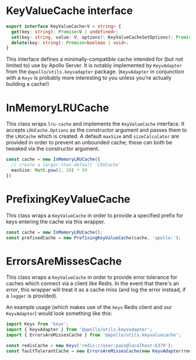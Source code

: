 # KeyValueCache interface

```ts
export interface KeyValueCache<V = string> {
  get(key: string): Promise<V | undefined>;
  set(key: string, value: V, options?: KeyValueCacheSetOptions): Promise<void>;
  delete(key: string): Promise<boolean | void>;
}
```

This interface defines a minimally-compatible cache intended for (but not limited to) use by Apollo Server. It is notably implemented by `KeyvAdapter` from the `@apollo/utils.keyvadapter` package. (`KeyvAdapter` in conjunction with a `Keyv` is probably more interesting to you unless you're actually building a cache!)

# InMemoryLRUCache

This class wraps `lru-cache` and implements the `KeyValueCache` interface. It accepts `LRUCache.Options` as the constructor argument and passes them to the `LRUCache` which is created. A default `maxSize` and `sizeCalculator` are provided in order to prevent an unbounded cache; these can both be tweaked via the constructor argument.

```ts
const cache = new InMemoryLRUCache({
  // create a larger-than-default `LRUCache`
  maxSize: Math.pow(2, 20) * 50
})
```

# PrefixingKeyValueCache

This class wraps a `KeyValueCache` in order to provide a specified prefix for keys entering the cache via this wrapper.

```ts
const cache = new InMemoryLRUCache();
const prefixedCache = new PrefixingKeyValueCache(cache, 'apollo:');
```

# ErrorsAreMissesCache

This class wraps a `KeyValueCache` in order to provide error tolerance for caches which connect via a client like Redis. In the event that there's an _error_, this wrapper will treat it as a cache miss (and log the error instead, if a `logger` is provided).

An example usage (which makes use of the `keyv` Redis client and our `KeyvAdapter`) would look something like this:
```ts
import Keyv from 'keyv';
import { KeyvAdapter } from '@apollo/utils.keyvadapter';
import { ErrorsAreMissesCache } from '@apollo/utils.keyvaluecache';

const redisCache = new Keyv('redis://user:pass@localhost:6379');
const faultTolerantCache = new ErrorsAreMissesCache(new KeyvAdapter(redisCache));
```